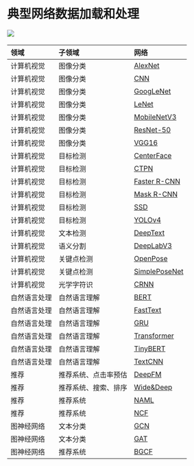 # 典型网络数据加载和处理

<a href="https://gitee.com/mindspore/docs/blob/r1.5/docs/mindspore/programming_guide/source_zh_cn/load_dataset_networks.md" target="_blank"><img src="https://gitee.com/mindspore/docs/raw/r1.5/resource/_static/logo_source.png"></a>&nbsp;&nbsp;

|  领域 | 子领域  | 网络   |
|:----  |:-------  |:----   |
|计算机视觉 | 图像分类  | [AlexNet](https://gitee.com/mindspore/models/blob/master/official/cv/alexnet/src/dataset.py)
| 计算机视觉  | 图像分类  | [CNN](https://gitee.com/mindspore/models/blob/master/official/cv/cnn_direction_model/src/dataset.py)  |
| 计算机视觉  | 图像分类  | [GoogLeNet](https://gitee.com/mindspore/models/blob/master/official/cv/googlenet/src/dataset.py)   |
| 计算机视觉  | 图像分类  | [LeNet](https://gitee.com/mindspore/models/blob/master/official/cv/lenet/src/dataset.py)    |
| 计算机视觉  | 图像分类  | [MobileNetV3](https://gitee.com/mindspore/models/blob/master/official/cv/mobilenetv3/src/dataset.py)        |
| 计算机视觉  | 图像分类  | [ResNet-50](https://gitee.com/mindspore/models/blob/master/official/cv/resnet/src/dataset.py)   |
| 计算机视觉  | 图像分类  | [VGG16](https://gitee.com/mindspore/models/blob/master/official/cv/vgg16/src/dataset.py)  |
| 计算机视觉 | 目标检测  | [CenterFace](https://gitee.com/mindspore/models/blob/master/official/cv/centerface/src/dataset.py)     |
| 计算机视觉 | 目标检测  | [CTPN](https://gitee.com/mindspore/models/blob/master/official/cv/ctpn/src/dataset.py)     |
| 计算机视觉  | 目标检测  | [Faster R-CNN](https://gitee.com/mindspore/models/blob/master/official/cv/faster_rcnn/src/dataset.py)  |
| 计算机视觉  | 目标检测  | [Mask R-CNN](https://gitee.com/mindspore/models/blob/master/official/cv/maskrcnn/src/dataset.py)  |
| 计算机视觉  | 目标检测  | [SSD](https://gitee.com/mindspore/models/blob/master/official/cv/ssd/src/dataset.py) |
| 计算机视觉 | 目标检测  |[YOLOv4](https://gitee.com/mindspore/models/blob/master/official/cv/yolov4/src/yolo_dataset.py)         |
| 计算机视觉 | 文本检测  | [DeepText](https://gitee.com/mindspore/models/blob/master/official/cv/deeptext/src/dataset.py)                |
| 计算机视觉 | 语义分割  | [DeepLabV3](https://gitee.com/mindspore/models/blob/master/official/cv/deeplabv3/src/data/dataset.py)   |
| 计算机视觉 | 关键点检测  |[OpenPose](https://gitee.com/mindspore/models/blob/master/official/cv/openpose/src/dataset.py)                |
| 计算机视觉 | 关键点检测  |[SimplePoseNet](https://gitee.com/mindspore/models/blob/master/official/cv/simple_pose/src/dataset.py)                |
| 计算机视觉 | 光学字符识  |[CRNN](https://gitee.com/mindspore/models/blob/master/official/cv/crnn/src/dataset.py)                |
| 自然语言处理 | 自然语言理解  | [BERT](https://gitee.com/mindspore/models/blob/master/official/nlp/bert/src/dataset.py)  |
| 自然语言处理 | 自然语言理解  | [FastText](https://gitee.com/mindspore/models/blob/master/official/nlp/fasttext/src/dataset.py)    |
| 自然语言处理 | 自然语言理解  | [GRU](https://gitee.com/mindspore/models/blob/master/official/nlp/gru/src/dataset.py)            |
| 自然语言处理 | 自然语言理解  | [Transformer](https://gitee.com/mindspore/models/blob/master/official/nlp/transformer/src/dataset.py)  |
| 自然语言处理 | 自然语言理解  | [TinyBERT](https://gitee.com/mindspore/models/blob/master/official/nlp/tinybert/src/dataset.py)   |
| 自然语言处理 | 自然语言理解  | [TextCNN](https://gitee.com/mindspore/models/blob/master/official/nlp/textcnn/src/dataset.py)            |
| 推荐 | 推荐系统、点击率预估  | [DeepFM](https://gitee.com/mindspore/models/blob/master/official/recommend/deepfm/src/dataset.py)    |
| 推荐 | 推荐系统、搜索、排序  | [Wide&Deep](https://gitee.com/mindspore/models/blob/master/official/recommend/wide_and_deep/src/datasets.py)      |
| 推荐 | 推荐系统  | [NAML](https://gitee.com/mindspore/models/blob/master/official/recommend/naml/src/dataset.py)             |
| 推荐 | 推荐系统  | [NCF](https://gitee.com/mindspore/models/blob/master/official/recommend/ncf/src/dataset.py)    |
| 图神经网络 | 文本分类  | [GCN](https://gitee.com/mindspore/models/blob/master/official/gnn/gcn/src/dataset.py)  |
| 图神经网络 | 文本分类  | [GAT](https://gitee.com/mindspore/models/blob/master/official/gnn/gat/src/dataset.py) |
| 图神经网络 | 推荐系统 | [BGCF](https://gitee.com/mindspore/models/blob/master/official/gnn/bgcf/src/dataset.py) |
